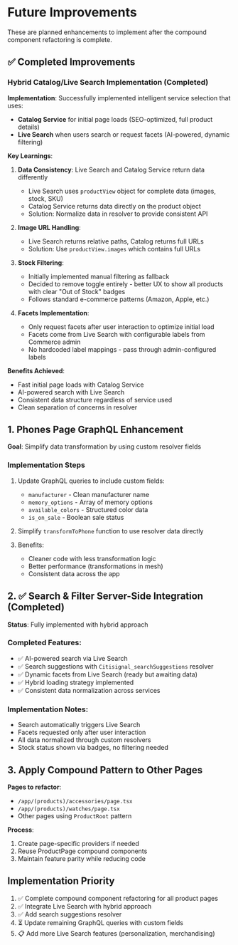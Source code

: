 # Future Improvements

These are planned enhancements to implement after the compound component refactoring is complete.

## ✅ Completed Improvements

### Hybrid Catalog/Live Search Implementation (Completed)

**Implementation**: Successfully implemented intelligent service selection that uses:

- **Catalog Service** for initial page loads (SEO-optimized, full product details)
- **Live Search** when users search or request facets (AI-powered, dynamic filtering)

**Key Learnings**:

1. **Data Consistency**: Live Search and Catalog Service return data differently
   - Live Search uses `productView` object for complete data (images, stock, SKU)
   - Catalog Service returns data directly on the product object
   - Solution: Normalize data in resolver to provide consistent API

2. **Image URL Handling**:
   - Live Search returns relative paths, Catalog returns full URLs
   - Solution: Use `productView.images` which contains full URLs

3. **Stock Filtering**:
   - Initially implemented manual filtering as fallback
   - Decided to remove toggle entirely - better UX to show all products with clear "Out of Stock" badges
   - Follows standard e-commerce patterns (Amazon, Apple, etc.)

4. **Facets Implementation**:
   - Only request facets after user interaction to optimize initial load
   - Facets come from Live Search with configurable labels from Commerce admin
   - No hardcoded label mappings - pass through admin-configured labels

**Benefits Achieved**:

- Fast initial page loads with Catalog Service
- AI-powered search with Live Search
- Consistent data structure regardless of service used
- Clean separation of concerns in resolver

## 1. Phones Page GraphQL Enhancement

**Goal**: Simplify data transformation by using custom resolver fields

### Implementation Steps

1. Update GraphQL queries to include custom fields:
   - `manufacturer` - Clean manufacturer name
   - `memory_options` - Array of memory options
   - `available_colors` - Structured color data
   - `is_on_sale` - Boolean sale status

2. Simplify `transformToPhone` function to use resolver data directly

3. Benefits:
   - Cleaner code with less transformation logic
   - Better performance (transformations in mesh)
   - Consistent data across the app

## 2. ✅ Search & Filter Server-Side Integration (Completed)

**Status**: Fully implemented with hybrid approach

### Completed Features:

- ✅ AI-powered search via Live Search
- ✅ Search suggestions with `Citisignal_searchSuggestions` resolver
- ✅ Dynamic facets from Live Search (ready but awaiting data)
- ✅ Hybrid loading strategy implemented
- ✅ Consistent data normalization across services

### Implementation Notes:

- Search automatically triggers Live Search
- Facets requested only after user interaction
- All data normalized through custom resolvers
- Stock status shown via badges, no filtering needed

## 3. Apply Compound Pattern to Other Pages

**Pages to refactor**:

- `/app/(products)/accessories/page.tsx`
- `/app/(products)/watches/page.tsx`
- Other pages using `ProductRoot` pattern

**Process**:

1. Create page-specific providers if needed
2. Reuse ProductPage compound components
3. Maintain feature parity while reducing code

## Implementation Priority

1. ✅ Complete compound component refactoring for all product pages
2. ✅ Integrate Live Search with hybrid approach
3. ✅ Add search suggestions resolver
4. ⏳ Update remaining GraphQL queries with custom fields
5. 📋 Add more Live Search features (personalization, merchandising)
